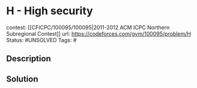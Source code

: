 # H - High security

contest: [[CFICPC/100095/100095|2011-2012 ACM ICPC Northern Subregional Contest]]
url: https://codeforces.com/gym/100095/problem/H
Status: #UNSOLVED
Tags: #

## Description

## Solution

